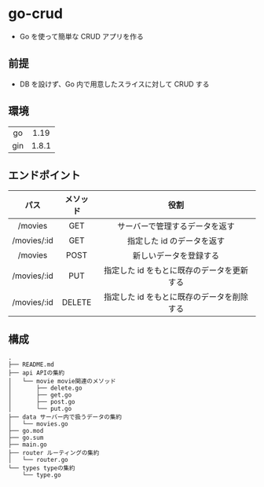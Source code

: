# go-crud

- Go を使って簡単な CRUD アプリを作る

## 前提

- DB を設けず、Go 内で用意したスライスに対して CRUD する

## 環境

|     |       |
| :-: | :---: |
| go  | 1.19  |
| gin | 1.8.1 |

## エンドポイント

|    パス     | メソッド |                    役割                    |
| :---------: | :------: | :----------------------------------------: |
|   /movies   |   GET    |       サーバーで管理するデータを返す       |
| /movies/:id |   GET    |         指定した id のデータを返す         |
|   /movies   |   POST   |           新しいデータを登録する           |
| /movies/:id |   PUT    | 指定した id をもとに既存のデータを更新する |
| /movies/:id |  DELETE  | 指定した id をもとに既存のデータを削除する |

## 構成

```shell
.
├── README.md
├── api APIの集約
│   └── movie movie関連のメソッド
│       ├── delete.go
│       ├── get.go
│       ├── post.go
│       └── put.go
├── data サーバー内で扱うデータの集約
│   └── movies.go
├── go.mod
├── go.sum
├── main.go
├── router ルーティングの集約
│   └── router.go
└── types typeの集約
    └── type.go
```
